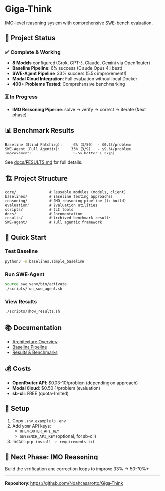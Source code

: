 # Giga-Think

IMO-level reasoning system with comprehensive SWE-bench evaluation.

## 🎯 Project Status

### ✅ Complete & Working
- **8 Models** configured (Grok, GPT-5, Claude, Gemini via OpenRouter)
- **Baseline Pipeline**: 6% success (Claude Opus 4.1 best)
- **SWE-Agent Pipeline**: 33% success (5.5x improvement!)
- **Modal Cloud Integration**: Full evaluation without local Docker
- **400+ Problems Tested**: Comprehensive benchmarking

### ⏳ In Progress
- **IMO Reasoning Pipeline**: solve → verify → correct → iterate (Next phase)

## 📊 Benchmark Results

```
Baseline (Blind Patching):     6% (3/50)  - $0.03/problem
SWE-Agent (Full Agentic):     33% (3/9)   - $9.64/problem
Improvement:                   5.5x better (+27pp)
```

See [docs/RESULTS.md](docs/RESULTS.md) for full details.

## 🏗️ Project Structure

```
core/               # Reusable modules (models, client)
baselines/          # Baseline testing approaches  
reasoning/          # IMO reasoning pipeline (to build)
evaluation/         # Evaluation utilities
scripts/            # CLI tools
docs/               # Documentation
results/            # Archived benchmark results
SWE-agent/          # Full agentic framework
```

## 🚀 Quick Start

### Test Baseline
```bash
python3 -m baselines.simple_baseline
```

### Run SWE-Agent
```bash
source swe_venv/bin/activate
./scripts/run_swe_agent.sh
```

### View Results
```bash
./scripts/show_results.sh
```

## 📚 Documentation

- [Architecture Overview](docs/PIPELINE_SWE_AGENT.md)
- [Baseline Pipeline](docs/PIPELINE_BASELINE.md)
- [Results & Benchmarks](docs/RESULTS.md)

## 💰 Costs

- **OpenRouter API**: $0.03-10/problem (depending on approach)
- **Modal Cloud**: $0.50-1/problem (evaluation)
- **sb-cli**: FREE (quota-limited)

## 🔑 Setup

1. Copy `.env.example` to `.env`
2. Add your API keys:
   - `OPENROUTER_API_KEY`
   - `SWEBENCH_API_KEY` (optional, for sb-cli)
3. Install: `pip install -r requirements.txt`

## 🎯 Next Phase: IMO Reasoning

Build the verification and correction loops to improve 33% → 50-70%+

---

**Repository**: https://github.com/Noahcasarotto/Giga-Think
